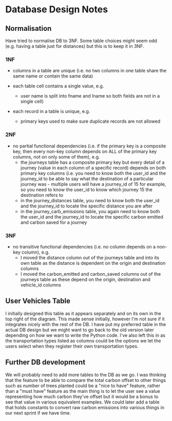 # Database Design Notes

## Normalisation
Have tried to normalise DB to 3NF. Some table choices might seem odd (e.g. 
having a table just for distances) but this is to keep it in 3NF.  

### 1NF
* columns in a table are unique (i.e. no two columns in one table share the 
same name or contain the same data)  

* each table cell contains a single value, e.g.  
  * user name is split into fname and lname so both fields are not in a single 
cell)  

* each record in a table is unique, e.g.  
  * primary keys used to make sure duplicate records are not allowed  

### 2NF
* no partial functional dependencies (i.e. if the primary key is a composite 
key, then every non-key column depends on ALL of the primary key columns, not 
on only some of them), e.g.  
  * the journeys table has a composite primary key but every detail of a 
journey (value in each column of a specific record) depends on both primary key 
columns (i.e. you need to know both the user_id and the journey_id to be able 
to say what the destination of a particular journey was - multiple users will 
have a journey_id of 15 for example, so you need to know the user_id to know 
which journey 15 the destination refers to  
  * in the journey_distances table, you need to know both the user_id and the 
journey_id to locate the specific distance you are after  
  * in the journey_carb_emissions table, you again need to know both the 
user_id and the journey_id to locate the specific carbon emitted and carbon 
saved for a journey  

### 3NF
* no transitive functional dependencies (i.e. no column depends on a non-key 
column), e.g.  
  * I moved the distance column out of the journeys table and into its own 
table as the distance is dependent on the origin and destination columns  
  * I moved the carbon_emitted and carbon_saved columns out of the journeys 
table as these depend on the origin, destination and vehicle_id columns  


## User Vehicles Table
I initially designed this table as it appears separately and on its own in the 
top right of the diagram. This made sense initially, however I'm not sure if it 
integrates nicely with the rest of the DB. I have put my preferred table in the 
actual DB design but we might want to go back to the old version later 
depending on how we want to write the Python code. I've also left this in as 
the transportation types listed as columns could be the options we let the 
users select when they register their own transportation types.  


## Further DB development
We will probably need to add more tables to the DB as we go. I was thinking 
that the feature to be able to compare the total carbon offset to other things 
such as number of trees planted could be a "nice to have" feature, rather than 
a "must have" feature as the main thing is to let the user see a value 
representing how much carbon they've offset but it would be a bonus to see that 
value in various equivalent examples. We could later add a table that holds 
constants to convert raw carbon emissions into various things in our next 
sprint if we have time.
